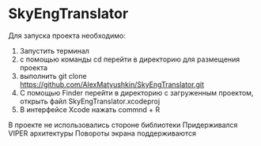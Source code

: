 # SkyEngTranslator
Для запуска проекта необходимо:
1) Запустить терминал
2) с помощью команды cd перейти в директорию для размещения проекта
3) выполнить git clone https://github.com/AlexMatyushkin/SkyEngTranslator.git
4) С помощью Finder перейти в директорию с загруженным проектом, открыть файл SkyEngTranslator.xcodeproj
5) В интерфейсе Xcode нажать commnd + R

В проекте не использовались стороне библиотеки
Придерживался VIPER архитектуры
Повороты экрана поддерживаются
